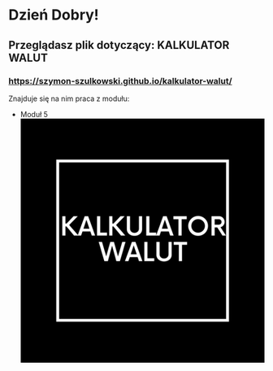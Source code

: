 # Dzień Dobry!
## Przeglądasz plik dotyczący: KALKULATOR WALUT
### https://szymon-szulkowski.github.io/kalkulator-walut/
Znajduje się na nim praca z modułu:
- Moduł 5
![HOMEPAGE](/KALKULATOR.png)
